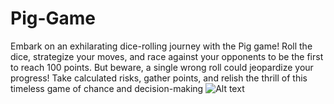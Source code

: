 # Pig-Game
Embark on an exhilarating dice-rolling journey with the Pig game! Roll the dice, strategize your moves, and race against your opponents to be the first to reach 100 points. But beware, a single wrong roll could jeopardize your progress! Take calculated risks, gather points, and relish the thrill of this timeless game of chance and decision-making
![Alt text]([relative_path_to_your_image](https://github.com/Insidenhhset/Pig-Game/blob/main/MainScreen.png)https://github.com/Insidenhhset/Pig-Game/blob/main/MainScreen.png)
